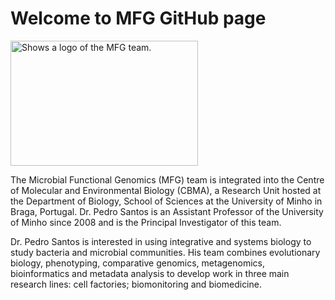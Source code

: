<!--
Here are some ideas to get you started:

- 🔭 I’m currently working on ...
- 🌱 I’m currently learning ...
- 👯 I’m looking to collaborate on ...
- 🤔 I’m looking for help with ...
- 💬 Ask me about ...
- 📫 How to reach me: ...
- 😄 Pronouns: ...
- ⚡ Fun fact: ...
-->
# Welcome to MFG GitHub page 
<picture>
  <source media="(prefers-color-scheme: dark)" srcset="https://mfgenomics.com//imgs/settings/imgs_7ytBTLDtcteXA_ref.svg" width="300" height="200">
  <source media="(prefers-color-scheme: light)" srcset="https://mfgenomics.com//imgs/settings/imgs_7ytBTLDtcteXA_ref.svg" width="300" height="200">
  <img alt="Shows a logo of the MFG team." src="https://mfgenomics.com//imgs/settings/imgs_7ytBTLDtcteXA_ref.svg" width="300" height="200">
</picture>

The Microbial Functional Genomics (MFG) team is integrated into the Centre of Molecular and Environmental Biology (CBMA), a Research Unit hosted at the Department of Biology, School of Sciences at the University of Minho in Braga, Portugal. Dr. Pedro Santos is an Assistant Professor of the University of Minho since 2008 and is the Principal Investigator of this team.

Dr. Pedro Santos is interested in using integrative and systems biology to study bacteria and microbial communities. His team combines evolutionary biology, phenotyping, comparative genomics, metagenomics, bioinformatics and metadata analysis to develop work in three main research lines: cell factories; biomonitoring and biomedicine.
